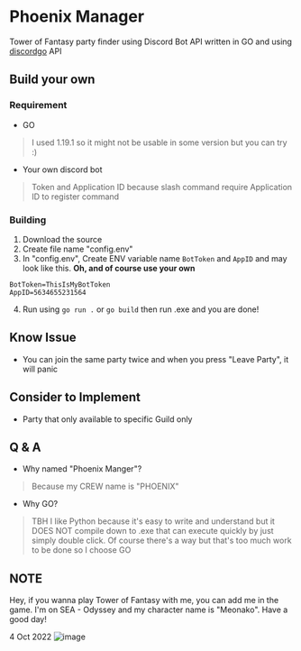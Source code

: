 # Phoenix Manager
Tower of Fantasy party finder using Discord Bot API written in GO and using [discordgo](https://github.com/bwmarrin/discordgo) API

## Build your own
### Requirement
* GO 
> I used 1.19.1 so it might not be usable in some version but you can try :)
* Your own discord bot
> Token and Application ID because slash command require Application ID to register command
### Building
1. Download the source
2. Create file name "config.env"
3. In "config.env", Create ENV variable name `BotToken` and `AppID` and may look like this. **Oh, and of course use your own**
```
BotToken=ThisIsMyBotToken
AppID=5634655231564
```
4. Run using `go run .` or `go build` then run .exe and you are done!

## Know Issue
* You can join the same party twice and when you press "Leave Party", it will panic

## Consider to Implement
* Party that only available to specific Guild only

## Q & A
- Why named "Phoenix Manger"?
> Because my CREW name is "PHOENIX"
- Why GO?
> TBH I like Python because it's easy to write and understand but it DOES NOT compile down to .exe that can execute quickly by just simply double click.
> Of course there's a way but that's too much work to be done so I choose GO

## NOTE
Hey, if you wanna play Tower of Fantasy with me, you can add me in the game. I'm on SEA - Odyssey and my character name is "Meonako". Have a good day!

4 Oct 2022
![image](https://user-images.githubusercontent.com/76484203/193728432-5b010b3f-a969-4c07-aae8-9f617c2ac041.png)

